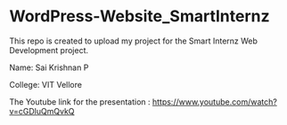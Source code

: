 # WordPress-Website_SmartInternz
This repo is created to upload my project for the Smart Internz Web Development project. 

Name: Sai Krishnan P

College: VIT Vellore

The Youtube link for the presentation : https://www.youtube.com/watch?v=cGDluQmQvkQ


